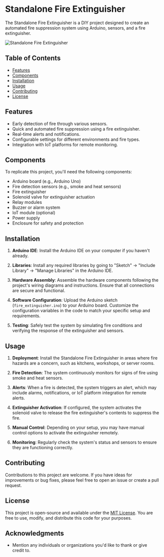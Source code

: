 # Standalone Fire Extinguisher

The Standalone Fire Extinguisher is a DIY project designed to create an automated fire suppression system using Arduino, sensors, and a fire extinguisher.

![Standalone Fire Extinguisher](images/fire_extinguisher.jpg)

## Table of Contents

- [Features](#features)
- [Components](#components)
- [Installation](#installation)
- [Usage](#usage)
- [Contributing](#contributing)
- [License](#license)

## Features

- Early detection of fire through various sensors.
- Quick and automated fire suppression using a fire extinguisher.
- Real-time alerts and notifications.
- Configurable settings for different environments and fire types.
- Integration with IoT platforms for remote monitoring.

## Components

To replicate this project, you'll need the following components:

- Arduino board (e.g., Arduino Uno)
- Fire detection sensors (e.g., smoke and heat sensors)
- Fire extinguisher
- Solenoid valve for extinguisher actuation
- Relay modules
- Buzzer or alarm system
- IoT module (optional)
- Power supply
- Enclosure for safety and protection

## Installation

1. **Arduino IDE**: Install the Arduino IDE on your computer if you haven't already.

2. **Libraries**: Install any required libraries by going to "Sketch" -> "Include Library" -> "Manage Libraries" in the Arduino IDE.

3. **Hardware Assembly**: Assemble the hardware components following the project's wiring diagrams and instructions. Ensure that all connections are secure and functional.

4. **Software Configuration**: Upload the Arduino sketch (`fire_extinguisher.ino`) to your Arduino board. Customize the configuration variables in the code to match your specific setup and requirements.

5. **Testing**: Safely test the system by simulating fire conditions and verifying the response of the extinguisher and sensors.

## Usage

1. **Deployment**: Install the Standalone Fire Extinguisher in areas where fire hazards are a concern, such as kitchens, workshops, or server rooms.

2. **Fire Detection**: The system continuously monitors for signs of fire using smoke and heat sensors.

3. **Alerts**: When a fire is detected, the system triggers an alert, which may include alarms, notifications, or IoT platform integration for remote alerts.

4. **Extinguisher Activation**: If configured, the system activates the solenoid valve to release the fire extinguisher's contents to suppress the fire.

5. **Manual Control**: Depending on your setup, you may have manual control options to activate the extinguisher remotely.

6. **Monitoring**: Regularly check the system's status and sensors to ensure they are functioning correctly.

## Contributing

Contributions to this project are welcome. If you have ideas for improvements or bug fixes, please feel free to open an issue or create a pull request.

## License

This project is open-source and available under the [MIT License](LICENSE). You are free to use, modify, and distribute this code for your purposes.

## Acknowledgments

- Mention any individuals or organizations you'd like to thank or give credit to.
